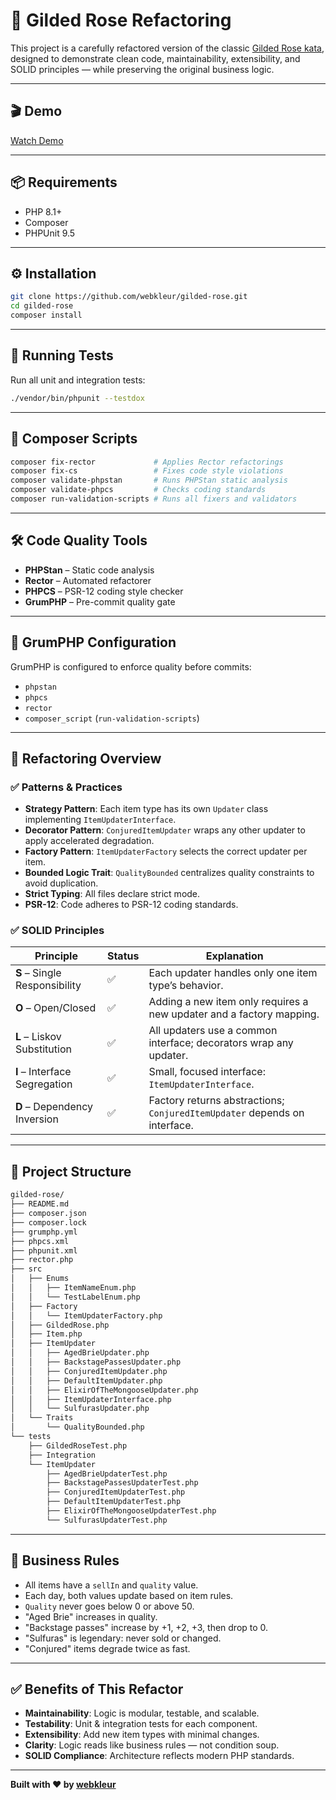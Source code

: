 # 🏰 Gilded Rose Refactoring

This project is a carefully refactored version of the classic [Gilded Rose kata](https://github.com/zibios/gilded-rose-php/tree/main), designed to demonstrate clean code, maintainability, extensibility, and SOLID principles — while preserving the original business logic.

---

## 🎬 Demo
[Watch Demo](https://app.screencast.com/o6zVI9O9BkPCE)

---

## 📦 Requirements
- PHP 8.1+
- Composer
- PHPUnit 9.5

---

## ⚙️ Installation
```bash
git clone https://github.com/webkleur/gilded-rose.git
cd gilded-rose
composer install
```

---

## 🧪 Running Tests
Run all unit and integration tests:
```bash
./vendor/bin/phpunit --testdox
```

---

## 🧰 Composer Scripts
```bash
composer fix-rector             # Applies Rector refactorings
composer fix-cs                 # Fixes code style violations
composer validate-phpstan       # Runs PHPStan static analysis
composer validate-phpcs         # Checks coding standards
composer run-validation-scripts # Runs all fixers and validators
```

---

## 🛠️ Code Quality Tools
- **PHPStan** – Static code analysis
- **Rector** – Automated refactorer
- **PHPCS** – PSR-12 coding style checker
- **GrumPHP** – Pre-commit quality gate

---

## 🔧 GrumPHP Configuration
GrumPHP is configured to enforce quality before commits:
- `phpstan`
- `phpcs`
- `rector`
- `composer_script` (`run-validation-scripts`)

---

## 🧱 Refactoring Overview

### ✅ Patterns & Practices
- **Strategy Pattern**: Each item type has its own `Updater` class implementing `ItemUpdaterInterface`.
- **Decorator Pattern**: `ConjuredItemUpdater` wraps any other updater to apply accelerated degradation.
- **Factory Pattern**: `ItemUpdaterFactory` selects the correct updater per item.
- **Bounded Logic Trait**: `QualityBounded` centralizes quality constraints to avoid duplication.
- **Strict Typing**: All files declare strict mode.
- **PSR-12**: Code adheres to PSR-12 coding standards.

### ✅ SOLID Principles
| Principle | Status | Explanation |
|-----------|--------|-------------|
| **S** – Single Responsibility | ✅ | Each updater handles only one item type’s behavior. |
| **O** – Open/Closed | ✅ | Adding a new item only requires a new updater and a factory mapping. |
| **L** – Liskov Substitution | ✅ | All updaters use a common interface; decorators wrap any updater. |
| **I** – Interface Segregation | ✅ | Small, focused interface: `ItemUpdaterInterface`. |
| **D** – Dependency Inversion | ✅ | Factory returns abstractions; `ConjuredItemUpdater` depends on interface. |

---

## 📂 Project Structure
```bash
gilded-rose/
├── README.md
├── composer.json
├── composer.lock
├── grumphp.yml
├── phpcs.xml
├── phpunit.xml
├── rector.php
├── src
│   ├── Enums
│   │   ├── ItemNameEnum.php
│   │   └── TestLabelEnum.php
│   ├── Factory
│   │   └── ItemUpdaterFactory.php
│   ├── GildedRose.php
│   ├── Item.php
│   ├── ItemUpdater
│   │   ├── AgedBrieUpdater.php
│   │   ├── BackstagePassesUpdater.php
│   │   ├── ConjuredItemUpdater.php
│   │   ├── DefaultItemUpdater.php
│   │   ├── ElixirOfTheMongooseUpdater.php
│   │   ├── ItemUpdaterInterface.php
│   │   └── SulfurasUpdater.php
│   └── Traits
│       └── QualityBounded.php
└── tests
    ├── GildedRoseTest.php
    ├── Integration
    └── ItemUpdater
        ├── AgedBrieUpdaterTest.php
        ├── BackstagePassesUpdaterTest.php
        ├── ConjuredItemUpdaterTest.php
        ├── DefaultItemUpdaterTest.php
        ├── ElixirOfTheMongooseUpdaterTest.php
        └── SulfurasUpdaterTest.php
```

---

## 📖 Business Rules
- All items have a `sellIn` and `quality` value.
- Each day, both values update based on item rules.
- `Quality` never goes below 0 or above 50.
- "Aged Brie" increases in quality.
- "Backstage passes" increase by +1, +2, +3, then drop to 0.
- "Sulfuras" is legendary: never sold or changed.
- "Conjured" items degrade twice as fast.

---

## ✅ Benefits of This Refactor
- **Maintainability**: Logic is modular, testable, and scalable.
- **Testability**: Unit & integration tests for each component.
- **Extensibility**: Add new item types with minimal changes.
- **Clarity**: Logic reads like business rules — not condition soup.
- **SOLID Compliance**: Architecture reflects modern PHP standards.

---

**Built with ❤️ by [webkleur](https://github.com/webkleur)**

